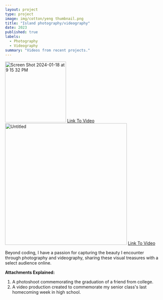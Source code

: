 ```yaml
---
layout: project
type: project
image: img/cotton/yeng thumbnail.png
title: "Island photography/videography"
date: 2023
published: true
labels:
  - Photography
  - Videography
summary: "Videos from recent projects."
---
```



<Row>
    <Col xs="6">
        <a href="https://github.com/RonanAndal/RonanAndal.github.io/assets/156995607/4b1f245e-b8b1-43d8-be26-9c197208094d"><img width="200" alt="Screen Shot 2024-01-18 at 9 15 32 PM" src="https://github.com/RonanAndal/RonanAndal.github.io/assets/156995607/64034e93-6bfb-4486-b4d8-d11f6f195417"></a>
        <a href="https://github.com/RonanAndal/RonanAndal.github.io/assets/156995607/4b1f245e-b8b1-43d8-be26-9c197208094d">Link To Video</a>
    </Col>
    <Col xs="6">
        <img width="400" alt="Untitled" src="https://github.com/RonanAndal/RonanAndal.github.io/assets/156995607/37b28c17-8630-4921-84c8-9ddd2be17ae4">
        <a href="https://github.com/RonanAndal/RonanAndal.github.io/assets/156995607/e92f2711-6377-49b1-bebe-fde4d824c778">Link To Video</a>
    </Col>
</Row>

<p>Beyond coding, I have a passion for capturing the beauty I encounter through photography and videography, sharing these visual treasures with a select audience online.</p>

<p><strong>Attachments Explained:</strong></p>
<ol>
    <li>A photoshoot commemorating the graduation of a friend from college.</li>
    <li>A video production created to commemorate my senior class's last homecoming week in high school.</li>
</ol>

